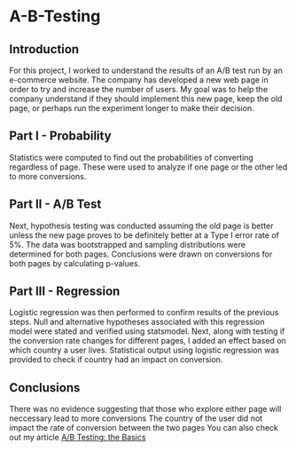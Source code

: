# A-B-Testing

## Introduction

For this project, I worked to understand the results of an A/B test run by an e-commerce website. The company has developed a new web page in order to try and increase the number of users. My goal was to help the company understand if they should implement this new page, keep the old page, or perhaps run the experiment longer to make their decision.

## Part I - Probability
Statistics were computed to find out the probabilities of converting regardless of page. These were used to analyze if one page or the other led to more conversions.

## Part II - A/B Test
Next, hypothesis testing was conducted assuming the old page is better unless the new page proves to be definitely better at a Type I error rate of 5%.
The data was bootstrapped and sampling distributions were determined for both pages. Conclusions were drawn on conversions for both pages by calculating p-values.

## Part III - Regression
Logistic regression was then performed to confirm results of the previous steps. Null and alternative hypotheses associated with this regression model were stated and verified using statsmodel.
Next, along with testing if the conversion rate changes for different pages, I added an effect based on which country a user lives. Statistical output using logistic regression was provided to check if country had an impact on conversion.

## Conclusions
There was no evidence suggesting that those who explore either page will neccessary lead to more conversions
The country of the user did not impact the rate of conversion between the two pages
You can also check out my article [A/B Testing: the Basics](https://towardsdatascience.com/a-b-testing-the-basics-86d6d98525c9?source=friends_link&sk=86434b44e90841eb1a30e7e7cc2760eb)
